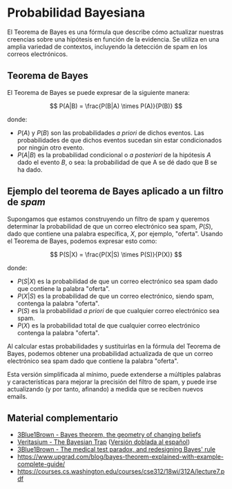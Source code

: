 # Probabilidad Bayesiana

El Teorema de Bayes es una fórmula que describe cómo actualizar nuestras creencias sobre una hipótesis en función de la evidencia. Se utiliza en una amplia variedad de contextos, incluyendo la detección de spam en los correos electrónicos.

## Teorema de Bayes

El Teorema de Bayes se puede expresar de la siguiente manera:

$$ P(A|B) = \frac{P(B|A) \times P(A)}{P(B)} $$

donde:

- $P(A)$ y $P(B)$ son las probabilidades *a priori* de dichos eventos. Las probabilidades de que dichos eventos sucedan sin estar condicionados por ningún otro evento.
- $P(A|B)$ es la probabilidad condicional o *a posteriori* de la hipótesis $A$ dado el evento $B$, o sea: la probabilidad de que A se dé dado que B se ha dado.

## Ejemplo del teorema de Bayes aplicado a un filtro de *spam*

Supongamos que estamos construyendo un filtro de spam y queremos determinar la probabilidad de que un correo electrónico sea spam, $P(S)$, dado que contiene una palabra específica, $X$, por ejemplo, "oferta". Usando el Teorema de Bayes, podemos expresar esto como:

$$ P(S|X) = \frac{P(X|S) \times P(S)}{P(X)} $$

donde:

- $P(S|X)$ es la probabilidad de que un correo electrónico sea spam dado que contiene la palabra "oferta".
- $P(X|S)$ es la probabilidad de que un correo electrónico, siendo spam, contenga la palabra "oferta".
- $P(S)$ es la probabilidad *a priori* de que cualquier correo electrónico sea spam.
- $P(X)$ es la probabilidad total de que cualquier correo electrónico contenga la palabra "oferta".

Al calcular estas probabilidades y sustituirlas en la fórmula del Teorema de Bayes, podemos obtener una probabilidad actualizada de que un correo electrónico sea spam dado que contiene la palabra "oferta".

Esta versión simplificada al mínimo, puede extenderse a múltiples palabras y características para mejorar la precisión del filtro de spam, y puede irse actualizando (y por tanto, afinando) a medida que se reciben nuevos emails.

## Material complementario

- [3Blue1Brown - Bayes theorem, the geometry of changing beliefs](https://www.youtube.com/watch?v=HZGCoVF3YvM)  
- [Veritasium - The Bayesian Trap](https://www.youtube.com/watch?v=R13BD8qKeTg) ([Versión doblada al español](https://www.youtube.com/watch?v=D7KKlC0LOyw))
- [3Blue1Brown - The medical test paradox, and redesigning Bayes' rule](https://www.youtube.com/watch?v=lG4VkPoG3ko)
- https://www.upgrad.com/blog/bayes-theorem-explained-with-example-complete-guide/
- https://courses.cs.washington.edu/courses/cse312/18wi/312A/lecture7.pdf
